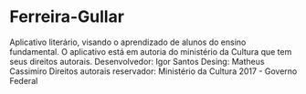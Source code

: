 # Ferreira-Gullar
Aplicativo literário, visando o aprendizado de alunos do ensino fundamental. O aplicativo está em autoria do ministério da Cultura que tem seus direitos autorais. 
Desenvolvedor: Igor Santos
Desing: Matheus Cassimiro
Direitos autorais reservador: Ministério da Cultura 2017 - Governo Federal
